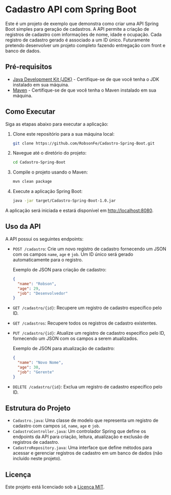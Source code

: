 # Cadastro API com Spring Boot

Este é um projeto de exemplo que demonstra como criar uma API Spring Boot simples para geração de cadastros. A API permite a criação de registros de cadastro com informações de nome, idade e ocupação. Cada registro de cadastro gerado é associado a um ID único. Futuramente pretendo desenvolver um projeto completo fazendo entregação com front e banco de dados. 


## Pré-requisitos

- [Java Development Kit (JDK)](https://www.oracle.com/java/technologies/javase-downloads.html) - Certifique-se de que você tenha o JDK instalado em sua máquina.
- [Maven](https://maven.apache.org/download.cgi) - Certifique-se de que você tenha o Maven instalado em sua máquina.

## Como Executar

Siga as etapas abaixo para executar a aplicação:

1. Clone este repositório para a sua máquina local:

   ```bash
   git clone https://github.com/RobsonFe/Cadastro-Spring-Boot.git
   ```

2. Navegue até o diretório do projeto:

   ```bash
   cd Cadastro-Spring-Boot
   ```

3. Compile o projeto usando o Maven:

   ```bash
   mvn clean package
   ```

4. Execute a aplicação Spring Boot:

   ```bash
   java -jar target/Cadastro-Spring-Boot-1.0.jar
   ```

A aplicação será iniciada e estará disponível em [http://localhost:8080](http://localhost:8080).

## Uso da API

A API possui os seguintes endpoints:

- `POST /cadastro`: Crie um novo registro de cadastro fornecendo um JSON com os campos `name`, `age` e `job`. Um ID único será gerado automaticamente para o registro.

  Exemplo de JSON para criação de cadastro:
  ```json
  {
    "name": "Robson",
    "age": 29,
    "job": "Desenvolvedor"
  }
  ```

- `GET /cadastro/{id}`: Recupere um registro de cadastro específico pelo ID.

- `GET /cadastros`: Recupere todos os registros de cadastro existentes.

- `PUT /cadastro/{id}`: Atualize um registro de cadastro específico pelo ID, fornecendo um JSON com os campos a serem atualizados.

  Exemplo de JSON para atualização de cadastro:
  ```json
  {
    "name": "Novo Nome",
    "age": 30,
    "job": "Gerente"
  }
  ```

- `DELETE /cadastro/{id}`: Exclua um registro de cadastro específico pelo ID.

## Estrutura do Projeto

- `Cadastro.java`: Uma classe de modelo que representa um registro de cadastro com campos `id`, `name`, `age` e `job`.
- `CadastroController.java`: Um controlador Spring que define os endpoints da API para criação, leitura, atualização e exclusão de registros de cadastro.
- `CadastroRepository.java`: Uma interface que define métodos para acessar e gerenciar registros de cadastro em um banco de dados (não incluído neste projeto).

## Licença

Este projeto está licenciado sob a [Licença MIT](LICENSE).
